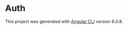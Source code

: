 # Auth

This project was generated with [Angular CLI](https://github.com/angular/angular-cli) version 6.0.8.
